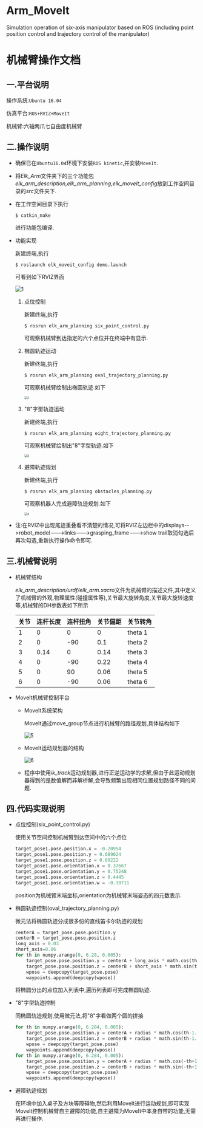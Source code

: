# Arm_MoveIt
Simulation operation of six-axis manipulator based on ROS (including point position control and trajectory control of the manipulator)
# 机械臂操作文档

## 一.平台说明

操作系统:`Ubuntu 16.04`

仿真平台:`ROS+RVIZ+MoveIt`

机械臂:六轴两爪七自由度机械臂

## 二.操作说明

- 确保已在`Ubuntu16.04`环境下安装`ROS kinetic`,并安装`MoveIt`.

- 将*Elk_Arm*文件夹下的三个功能包*elk_arm_description,elk_arm_planning,elk_moveit_config*放到工作空间目录的*src*文件夹下.

- 在工作空间目录下执行

  ```xml-dtd
  $ catkin_make
  ```

  进行功能包编译.

- 功能实现

  新建终端,执行	

  ```xml-dtd
  $ roslaunch elk_moveit_config demo.launch
  ```

  可看到如下RVIZ界面

  ![1](C:\Users\Mr_Ya\Desktop\操作文档.assets\1.png)

  1. 点位控制

     新建终端,执行

     ```xml-dtd
     $ rosrun elk_arm_planning six_point_control.py 
     ```

     可观察机械臂到达指定的六个点位并在终端中有显示.

  2. 椭圆轨迹运动

     新建终端,执行

     ```xml-dtd
     $ rosrun elk_arm_planning oval_trajectory_planning.py 
     ```

     可观察机械臂绘制出椭圆轨迹.如下

     <img src="C:\Users\Mr_Ya\Desktop/2.png" alt="2" style="zoom: 50%;" />

  3. "8"字型轨迹运动

     新建终端,执行

     ```xml-dtd
     $ rosrun elk_arm_planning eight_trajectory_planning.py
     ```

     可观察机械臂绘制出"8"字型轨迹.如下

     <img src="C:\Users\Mr_Ya\Desktop/3.png" alt="3" style="zoom:50%;" />

  4. 避障轨迹规划

     新建终端,执行

     ```xml-dtd
     $ rosrun elk_arm_planning obstacles_planning.py
     ```

     可观察机器人完成避障轨迹规划.如下

     <img src="C:\Users\Mr_Ya\Desktop/4.png" alt="4" style="zoom:50%;" />

- 注:在RVIZ中出现尾迹重叠看不清楚的情况,可将RVIZ左边栏中的displays-->robot_model--->links--->grasping_frame--->show trail取消勾选后再次勾选,重新执行操作命令即可.

## 三.机械臂说明

- 机械臂结构

   *elk_arm_description/urdf/elk_arm.xacro*文件为机械臂的描述文件,其中定义了机械臂的外观,物理属性(碰撞属性等),关节最大旋转角度,关节最大旋转速度等,机械臂的DH参数表如下所示

  | 关节 | 连杆长度 | 连杆扭角 | 关节偏距 | 关节转角 |
  | ---- | -------- | -------- | -------- | -------- |
  | 1    | 0        | 0        | 0        | theta 1  |
  | 2    | 0        | -90      | 0.1      | theta 2  |
  | 3    | 0.14     | 0        | 0.14     | theta 3  |
  | 4    | 0        | -90      | 0.22     | theta 4  |
  | 5    | 0        | 90       | 0.06     | theta 5  |
  | 6    | 0        | -90      | 0.06     | theta 6  |

- MoveIt机械臂控制平台

  - MoveIt系统架构

    MoveIt通过move_group节点进行机械臂的路径规划,具体结构如下

    ![5](C:\Users\Mr_Ya\Desktop\操作文档.assets\5.png)

  - MoveIt运动规划器的结构

    ![6](C:\Users\Mr_Ya\Desktop\操作文档.assets\6.png)

  - 程序中使用*ik_track*运动规划器,进行正逆运动学的求解,但由于此运动规划器得到的是数值解而非解析解,会导致频繁出现相同位置规划路径不同的问题.

## 四.代码实现说明

- 点位控制(six_point_control.py)

  使用关节空间控制机械臂到达空间中的六个点位

  ```python
  target_pose1.pose.position.x = -0.20954
  target_pose1.pose.position.y = 0.089024
  target_pose1.pose.position.z = 0.60222
  target_pose1.pose.orientation.x = 0.37667
  target_pose1.pose.orientation.y = 0.75248
  target_pose1.pose.orientation.z = 0.4445
  target_pose1.pose.orientation.w = -0.30711
  ```

  position为机械臂末端坐标,orientation为机械臂末端姿态的四元数表示.

- 椭圆轨迹控制(oval_trajectory_planning.py)

  微元法将椭圆轨迹分成很多份的直线笛卡尔轨迹的规划

  ```python
  centerA = target_pose.pose.position.y
  centerB = target_pose.pose.position.z
  long_axis = 0.03
  short_axis=0.06
  for th in numpy.arange(0, 6.28, 0.005):
      target_pose.pose.position.y = centerA + long_axis * math.cos(th)-0.03
      target_pose.pose.position.z = centerB + short_axis * math.sin(th)
      wpose = deepcopy(target_pose.pose)
      waypoints.append(deepcopy(wpose))
  ```

  将椭圆分出的点位加入列表中,遍历列表即可完成椭圆轨迹.

- "8"字型轨迹控制

  同椭圆轨迹规划,使用微元法,将"8"字看做两个圆的拼接

  ```python
  for th in numpy.arange(0, 6.284, 0.005):
      target_pose.pose.position.y = centerA + radius * math.cos(th-1.571)
      target_pose.pose.position.z = centerB + radius * math.sin(th-1.571)+0.04
      wpose = deepcopy(target_pose.pose)
      waypoints.append(deepcopy(wpose))
  for th in numpy.arange(0, 6.284, 0.005):
      target_pose.pose.position.y = centerA + radius * math.cos(-th+1.571)
      target_pose.pose.position.z = centerB + radius * math.sin(-th+1.571)-0.04
      wpose = deepcopy(target_pose.pose)
      waypoints.append(deepcopy(wpose)) 
  ```

- 避障轨迹规划

  在环境中加入桌子及方块等障碍物,然后利用MoveIt进行运动规划,即可实现MoveIt控制机械臂自主避障的功能,自主避障为MoveIt中本身自带的功能,无需再进行操作.

  
